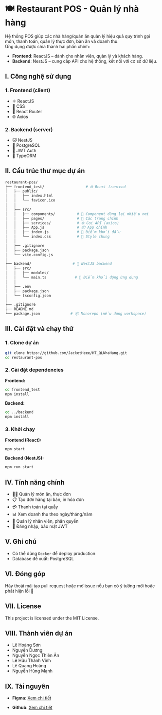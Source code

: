 # 🍽️ Restaurant POS - Quản lý nhà hàng

Hệ thống POS giúp các nhà hàng/quán ăn quản lý hiệu quả quy trình gọi món, thanh toán, quản lý thực đơn, bàn ăn và doanh thu.  
Ứng dụng được chia thành hai phần chính:

- **Frontend**: ReactJS – dành cho nhân viên, quản lý và khách hàng.
- **Backend**: NestJS – cung cấp API cho hệ thống, kết nối với cơ sở dữ liệu.

## I. Công nghệ sử dụng

### 1. Frontend (client)
- ⚛️ ReactJS
- 🎨 CSS
- 🔄 React Router
- 🌐 Axios

### 2. Backend (server)
- 🐱 NestJS
- 🐘 PostgreSQL
- 🔐 JWT Auth
- 🧠 TypeORM

## II. Cấu trúc thư mục dự án

```bash
restaurant-pos/
├── frontend_test/                   # 🌐 React frontend
│   ├── public/
│   │   ├── index.html
│   │   └── favicon.ico
│   │
│   ├── src/
│   │   ├── components/          # 🧩 Component dùng lại nhiều nơi
│   │   ├── pages/               # 📄 Các trang chính
│   │   ├── services/            # 🌐 Gọi API (axios)
│   │   ├── App.js               # 📦 App chính
│   │   ├── index.js             # 🚪 Điểm khởi đầu
│   │   └── index.css            # 🎨 Style chung
│   │
│   ├── .gitignore
│   ├── package.json
│   └── vite.config.js
│
├── backend/                   # 🚀 NestJS backend
│   ├── src/
│   │   ├── modules/
│   │   └── main.ts             # 🚪 Điểm khởi động ứng dụng
│   │
│   ├── .env
│   ├── package.json
│   └── tsconfig.json
│
├── .gitignore
├── README.md
└── package.json              # 📦 Monorepo (nếu dùng workspace)
```

## III. Cài đặt và chạy thử

### 1. Clone dự án

```bash
git clone https://github.com/JacketHeee/HT_QLNhaHang.git
cd restaurant-pos
```

### 2. Cài đặt dependencies

**Frontend:**

```bash
cd frontend_test
npm install
```

**Backend:**

```bash
cd ../backend
npm install
```

### 3. Khởi chạy

**Frontend (React):**

```bash
npm start
```

**Backend (NestJS):**

```bash
npm run start
```

## IV. Tính năng chính

- 🧑‍🍳 Quản lý món ăn, thực đơn
- 📋 Tạo đơn hàng tại bàn, in hóa đơn
- 💳 Thanh toán tại quầy
- 📊 Xem doanh thu theo ngày/tháng/năm
- 👥 Quản lý nhân viên, phân quyền
- 🔐 Đăng nhập, bảo mật JWT

## V. Ghi chú

- Có thể dùng `Docker` để deploy production
- Database đề xuất: PostgreSQL

## VI. Đóng góp

Hãy thoải mái tạo pull request hoặc mở issue nếu bạn có ý tưởng mới hoặc phát hiện lỗi 💬

## VII. License

This project is licensed under the MIT License.

## VIII. Thành viên dự án

- Lê Hoàng Sơn
- Nguyễn Dương
- Nguyễn Ngọc Thiên Ân 
- Lê Hữu Thành Vinh
- Lê Quang Hoàng
- Nguyễn Hùng Mạnh

## IX. Tài nguyên

- **Figma**: [Xem chi tiết](https://www.figma.com/design/EfNYOadn5pLvgAbuYcpkir/Untitled?node-id=0-1&p=f&t=q8WdLEiVJLjfKfV2-0)

- **Github**: [Xem chi tiết](https://github.com/JacketHeee/HT_QLNhaHang)
